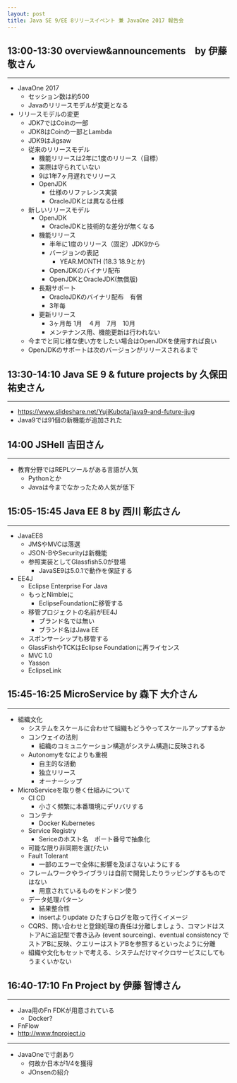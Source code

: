 ```yaml
---
layout: post
title: Java SE 9/EE 8リリースイベント 兼 JavaOne 2017 報告会 
---
```


## 13:00-13:30 overview&announcements　by 伊藤 敬さん
---
- JavaOne 2017
    - セッション数は約500
    - Javaのリリースモデルが変更となる
- リリースモデルの変更
    - JDK7ではCoinの一部
    - JDK8はCoinの一部とLambda
    - JDK9はJigsaw
    - 従来のリリースモデル
        - 機能リリースは2年に1度のリリース（目標）
        - 実際は守られていない
        - 9は1年7ヶ月遅れでリリース
        - OpenJDK
            - 仕様のリファレンス実装
            - OracleJDKとは異なる仕様
    - 新しいリリースモデル
        - OpenJDK
            - OracleJDKと技術的な差分が無くなる
        - 機能リリース
            - 半年に1度のリリース（固定）JDK9から
            - バージョンの表記
                - YEAR.MONTH (18.3 18.9とか)
            - OpenJDKのバイナリ配布
            - OpenJDKとOracleJDK(無償版)
        - 長期サポート
            - OracleJDKのバイナリ配布　有償
            - 3年毎
        - 更新リリース
            - 3ヶ月毎 1月　４月　7月　10月
            - メンテナンス用、機能更新は行われない
    - 今までと同じ様な使い方をしたい場合はOpenJDKを使用すれば良い
    - OpenJDKのサポートは次のバージョンがリリースされるまで

## 13:30-14:10 Java SE 9 & future projects by 久保田 祐史さん
---

- https://www.slideshare.net/YujiKubota/java9-and-future-jjug
- Java9では91個の新機能が追加された

## 14:00 JSHell 吉田さん
--- 
- 教育分野ではREPLツールがある言語が人気
    - Pythonとか
    - Javaは今までなかったため人気が低下

## 15:05-15:45 Java EE 8 by 西川 彰広さん
---

- JavaEE8
    - JMSやMVCは落選
    - JSON-BやSecurityは新機能
    - 参照実装としてGlassfish5.0が登場
        - JavaSE9は5.0.1で動作を保証する
- EE4J
    - Eclipse Enterprise For Java
    - もっとNimbleに
        - EclipseFoundationに移管する
    - 移管プロジェクトの名前がEE4J
        - ブランド名では無い
        - ブランド名はJava EE
    - スポンサーシップも移管する
    - GlassFishやTCKはEclipse Foundationに再ライセンス
    - MVC 1.0
    - Yasson
    - EclipseLink

## 15:45-16:25 MicroService by 森下 大介さん
---

- 組織文化
    - システムをスケールに合わせて組織もどうやってスケールアップするか
    - コンウェイの法則
        - 組織のコミュニケーション構造がシステム構造に反映される
    - Autonomyをなによりも重視
        - 自主的な活動
        - 独立リリース
        - オーナーシップ
- MicroServiceを取り巻く仕組みについて
    - CI CD
        - 小さく頻繁に本番環境にデリバリする
    - コンテナ
        - Docker Kubernetes
    - Service Registry
        - Sericeのホスト名　ポート番号で抽象化
    - 可能な限り非同期を選びたい
    - Fault Tolerant
        - 一部のエラーで全体に影響を及ぼさないようにする
    - フレームワークやライブラリは自前で開発したりラッピングするものではない
        - 用意されているものをドンドン使う
    - データ処理パターン
        - 結果整合性
        - insertよりupdate ひたすらログを取って行くイメージ
    - CQRS、問い合わせと登録処理の責任は分離しましょう、コマンドはストアAに追記型で書き込み (event sourceing)、eventual consistency でストアBに反映、クエリーはストアBを参照するといったように分離
    - 組織や文化もセットで考える、システムだけマイクロサービスにしてもうまくいかない


## 16:40-17:10 Fn Project by 伊藤 智博さん
---

- Java用のFn FDKが用意されている
    - Docker?
- FnFlow
- http://www.fnproject.io

---
- JavaOneで寸劇あり
    - 何故か日本が1/4を獲得
    - JOnsenの紹介

